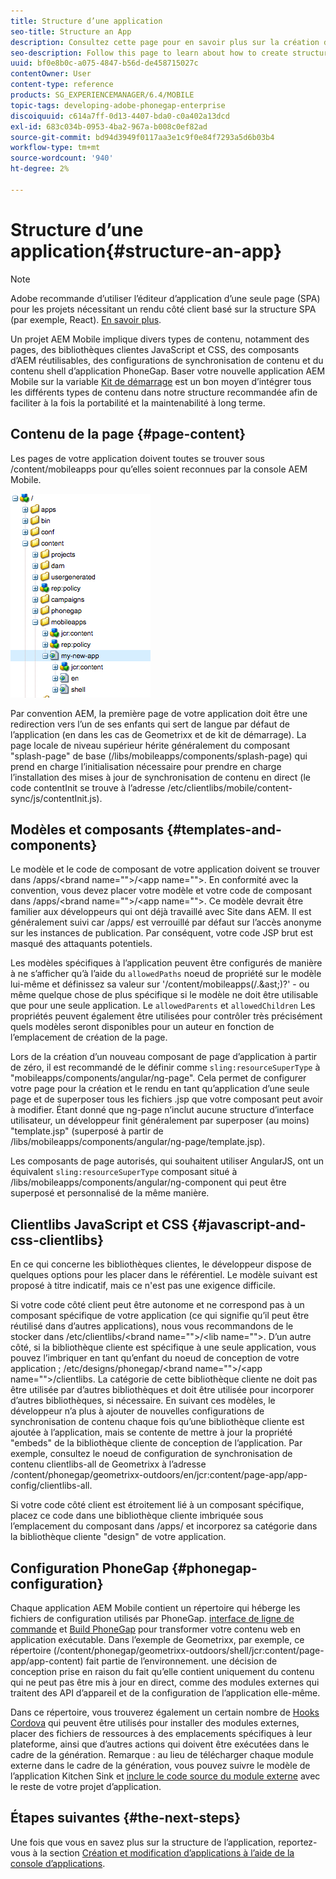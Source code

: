 ```yaml
---
title: Structure d’une application
seo-title: Structure an App
description: Consultez cette page pour en savoir plus sur la création de la structure d’une application. Cette page décrit la structure des modèles et des composants, ainsi que des informations sur les bibliothèques clientes JavaScript et CSS.
seo-description: Follow this page to learn about how to create structure of an app. This page describes how to structure templates and components along with information on JavaScript and CSS Clientlibs.
uuid: bf0e8b0c-a075-4847-b56d-de458715027c
contentOwner: User
content-type: reference
products: SG_EXPERIENCEMANAGER/6.4/MOBILE
topic-tags: developing-adobe-phonegap-enterprise
discoiquuid: c614a7ff-0d13-4407-bda0-c0a402a13dcd
exl-id: 683c034b-0953-4ba2-967a-b008c0ef82ad
source-git-commit: bd94d3949f0117aa3e1c9f0e84f7293a5d6b03b4
workflow-type: tm+mt
source-wordcount: '940'
ht-degree: 2%

---
```


# Structure d’une application{#structure-an-app}

>[!NOTE]
>
>Adobe recommande d’utiliser l’éditeur d’application d’une seule page (SPA) pour les projets nécessitant un rendu côté client basé sur la structure SPA (par exemple, React). [En savoir plus](/help/sites-developing/spa-overview.md).

Un projet AEM Mobile implique divers types de contenu, notamment des pages, des bibliothèques clientes JavaScript et CSS, des composants d’AEM réutilisables, des configurations de synchronisation de contenu et du contenu shell d’application PhoneGap. Baser votre nouvelle application AEM Mobile sur la variable [Kit de démarrage](https://github.com/Adobe-Marketing-Cloud-Apps/aem-phonegap-starter-kit) est un bon moyen d’intégrer tous les différents types de contenu dans notre structure recommandée afin de faciliter à la fois la portabilité et la maintenabilité à long terme.

## Contenu de la page {#page-content}

Les pages de votre application doivent toutes se trouver sous /content/mobileapps pour qu’elles soient reconnues par la console AEM Mobile.

![chlimage_1-52](assets/chlimage_1-52.png)

Par convention AEM, la première page de votre application doit être une redirection vers l’un de ses enfants qui sert de langue par défaut de l’application (en dans les cas de Geometrixx et de kit de démarrage). La page locale de niveau supérieur hérite généralement du composant &quot;splash-page&quot; de base (/libs/mobileapps/components/splash-page) qui prend en charge l’initialisation nécessaire pour prendre en charge l’installation des mises à jour de synchronisation de contenu en direct (le code contentInit se trouve à l’adresse /etc/clientlibs/mobile/content-sync/js/contentInit.js).

## Modèles et composants {#templates-and-components}

Le modèle et le code de composant de votre application doivent se trouver dans /apps/&lt;brand name=&quot;&quot;>/&lt;app name=&quot;&quot;>. En conformité avec la convention, vous devez placer votre modèle et votre code de composant dans /apps/&lt;brand name=&quot;&quot;>/&lt;app name=&quot;&quot;>. Ce modèle devrait être familier aux développeurs qui ont déjà travaillé avec Site dans AEM. Il est généralement suivi car /apps/ est verrouillé par défaut sur l’accès anonyme sur les instances de publication. Par conséquent, votre code JSP brut est masqué des attaquants potentiels.

Les modèles spécifiques à l’application peuvent être configurés de manière à ne s’afficher qu’à l’aide du `allowedPaths` noeud de propriété sur le modèle lui-même et définissez sa valeur sur &#39;/content/mobileapps(/.&amp;ast;)?&#39; - ou même quelque chose de plus spécifique si le modèle ne doit être utilisable que pour une seule application. Le `allowedParents` et `allowedChildren` Les propriétés peuvent également être utilisées pour contrôler très précisément quels modèles seront disponibles pour un auteur en fonction de l’emplacement de création de la page.

Lors de la création d’un nouveau composant de page d’application à partir de zéro, il est recommandé de le définir comme `sling:resourceSuperType` à &quot;mobileapps/components/angular/ng-page&quot;. Cela permet de configurer votre page pour la création et le rendu en tant qu’application d’une seule page et de superposer tous les fichiers .jsp que votre composant peut avoir à modifier. Étant donné que ng-page n’inclut aucune structure d’interface utilisateur, un développeur finit généralement par superposer (au moins) &quot;template.jsp&quot; (superposé à partir de /libs/mobileapps/components/angular/ng-page/template.jsp).

Les composants de page autorisés, qui souhaitent utiliser AngularJS, ont un équivalent `sling:resourceSuperType` composant situé à /libs/mobileapps/components/angular/ng-component qui peut être superposé et personnalisé de la même manière.

## Clientlibs JavaScript et CSS {#javascript-and-css-clientlibs}

En ce qui concerne les bibliothèques clientes, le développeur dispose de quelques options pour les placer dans le référentiel. Le modèle suivant est proposé à titre indicatif, mais ce n&#39;est pas une exigence difficile.

Si votre code côté client peut être autonome et ne correspond pas à un composant spécifique de votre application (ce qui signifie qu’il peut être réutilisé dans d’autres applications), nous vous recommandons de le stocker dans /etc/clientlibs/&lt;brand name=&quot;&quot;>/&lt;lib name=&quot;&quot;>. D’un autre côté, si la bibliothèque cliente est spécifique à une seule application, vous pouvez l’imbriquer en tant qu’enfant du noeud de conception de votre application ; /etc/designs/phonegap/&lt;brand name=&quot;&quot;>/&lt;app name=&quot;&quot;>/clientlibs. La catégorie de cette bibliothèque cliente ne doit pas être utilisée par d’autres bibliothèques et doit être utilisée pour incorporer d’autres bibliothèques, si nécessaire. En suivant ces modèles, le développeur n’a plus à ajouter de nouvelles configurations de synchronisation de contenu chaque fois qu’une bibliothèque cliente est ajoutée à l’application, mais se contente de mettre à jour la propriété &quot;embeds&quot; de la bibliothèque cliente de conception de l’application. Par exemple, consultez le noeud de configuration de synchronisation de contenu clientlibs-all de Geometrixx à l’adresse /content/phonegap/geometrixx-outdoors/en/jcr:content/page-app/app-config/clientlibs-all.

Si votre code côté client est étroitement lié à un composant spécifique, placez ce code dans une bibliothèque cliente imbriquée sous l’emplacement du composant dans /apps/ et incorporez sa catégorie dans la bibliothèque cliente &quot;design&quot; de votre application.

## Configuration PhoneGap {#phonegap-configuration}

Chaque application AEM Mobile contient un répertoire qui héberge les fichiers de configuration utilisés par PhoneGap. [interface de ligne de commande](https://github.com/phonegap/phonegap-cli) et [Build PhoneGap](https://build.phonegap.com/) pour transformer votre contenu web en application exécutable. Dans l’exemple de Geometrixx, par exemple, ce répertoire (/content/phonegap/geometrixx-outdoors/shell/jcr:content/page-app/app-content) fait partie de l’environnement. une décision de conception prise en raison du fait qu’elle contient uniquement du contenu qui ne peut pas être mis à jour en direct, comme des modules externes qui traitent des API d’appareil et de la configuration de l’application elle-même.

Dans ce répertoire, vous trouverez également un certain nombre de [Hooks Cordova](https://cordova.apache.org/docs/en/edge/guide_appdev_hooks_index.md.html#Hooks%20Guide) qui peuvent être utilisés pour installer des modules externes, placer des fichiers de ressources à des emplacements spécifiques à leur plateforme, ainsi que d’autres actions qui doivent être exécutées dans le cadre de la génération. Remarque : au lieu de télécharger chaque module externe dans le cadre de la génération, vous pouvez suivre le modèle de l’application Kitchen Sink et [inclure le code source du module externe](https://github.com/blefebvre/aem-phonegap-kitchen-sink/tree/master/content/src/main/content/jcr_root/content/phonegap/kitchen-sink/shell/_jcr_content/pge-app/app-content/phonegap/plugins) avec le reste de votre projet d’application.

## Étapes suivantes {#the-next-steps}

Une fois que vous en savez plus sur la structure de l’application, reportez-vous à la section [Création et modification d’applications à l’aide de la console d’applications](/help/mobile/phonegap-apps-console.md).
